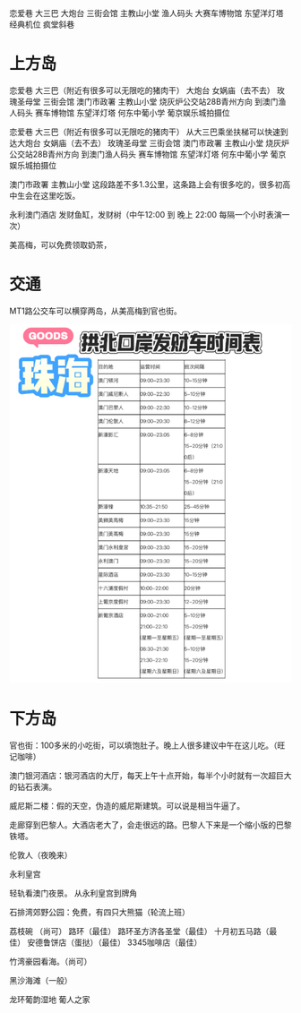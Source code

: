 恋爱巷 大三巴 大炮台 三街会馆  主教山小堂  渔人码头  大赛车博物馆 东望洋灯塔  经典机位  疯堂斜巷

# 上方岛

恋爱巷 大三巴（附近有很多可以无限吃的猪肉干）   大炮台 女娲庙（去不去） 玫瑰圣母堂 三街会馆 澳门市政署 主教山小堂 烧灰炉公交站28B青州方向 到澳门渔人码头  赛车博物馆   东望洋灯塔   何东中葡小学   葡京娱乐城拍摄位

恋爱巷 大三巴（附近有很多可以无限吃的猪肉干） 从大三巴乘坐扶梯可以快速到达大炮台 女娲庙（去不去） 玫瑰圣母堂 三街会馆 澳门市政署 主教山小堂 烧灰炉公交站28B青州方向 到澳门渔人码头  赛车博物馆   东望洋灯塔   何东中葡小学   葡京娱乐城拍摄位

澳门市政署 主教山小堂 这段路差不多1.3公里，这条路上会有很多吃的，很多初高中生会在这里吃饭。

永利澳门酒店  发财鱼缸，发财树（中午12:00 到 晚上 22:00 每隔一个小时表演一次）

美高梅，可以免费领取奶茶，

# 交通

MT1路公交车可以横穿两岛，从美高梅到官也街。

![alt text](发财车.png)

# 下方岛

官也街：100多米的小吃街，可以填饱肚子。晚上人很多建议中午在这儿吃。（旺记咖啡）

澳门银河酒店：银河酒店的大厅，每天上午十点开始，每半个小时就有一次超巨大的钻石表演。

威尼斯二楼：假的天空，伪造的威尼斯建筑。可以说是相当牛逼了。

走廊穿到巴黎人。大酒店老大了，会走很远的路。巴黎人下来是一个缩小版的巴黎铁塔。

伦敦人（夜晚来）

永利皇宫

轻轨看澳门夜景。 从永利皇宫到牌角

石排湾郊野公园：免费，有四只大熊猫（轮流上班）

荔枝碗 （尚可） 路环（最佳） 路环圣方济各圣堂（最佳）  十月初五马路（最佳）   安德鲁饼店（蛋挞）（最佳）  3345咖啡店（最佳）

竹湾豪园看海。（尚可）

黑沙海滩（一般）

龙环葡韵湿地  葡人之家
